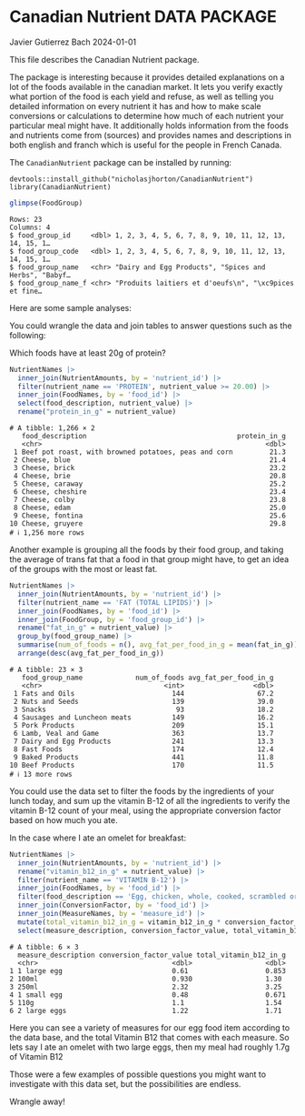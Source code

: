 # Canadian Nutrient DATA PACKAGE
Javier Gutierrez Bach
2024-01-01

This file describes the Canadian Nutrient package.

The package is interesting because it provides detailed explanations on
a lot of the foods available in the canadian market. It lets you verify
exactly what portion of the food is each yield and refuse, as well as
telling you detailed information on every nutrient it has and how to
make scale conversions or calculations to determine how much of each
nutrient your particular meal might have. It additionally holds
information from the foods and nutrients come from (sources) and
provides names and descriptions in both english and franch which is
useful for the people in French Canada.

The `CanadianNutrient` package can be installed by running:

    devtools::install_github("nicholasjhorton/CanadianNutrient")
    library(CanadianNutrient)

``` r
glimpse(FoodGroup)
```

    Rows: 23
    Columns: 4
    $ food_group_id     <dbl> 1, 2, 3, 4, 5, 6, 7, 8, 9, 10, 11, 12, 13, 14, 15, 1…
    $ food_group_code   <dbl> 1, 2, 3, 4, 5, 6, 7, 8, 9, 10, 11, 12, 13, 14, 15, 1…
    $ food_group_name   <chr> "Dairy and Egg Products", "Spices and Herbs", "Babyf…
    $ food_group_name_f <chr> "Produits laitiers et d'oeufs\n", "\xc9pices et fine…

Here are some sample analyses:

You could wrangle the data and join tables to answer questions such as
the following:

Which foods have at least 20g of protein?

``` r
NutrientNames |> 
  inner_join(NutrientAmounts, by = 'nutrient_id') |> 
  filter(nutrient_name == 'PROTEIN', nutrient_value >= 20.00) |> 
  inner_join(FoodNames, by = 'food_id') |> 
  select(food_description, nutrient_value) |> 
  rename("protein_in_g" = nutrient_value)
```

    # A tibble: 1,266 × 2
       food_description                                     protein_in_g
       <chr>                                                       <dbl>
     1 Beef pot roast, with browned potatoes, peas and corn         21.3
     2 Cheese, blue                                                 21.4
     3 Cheese, brick                                                23.2
     4 Cheese, brie                                                 20.8
     5 Cheese, caraway                                              25.2
     6 Cheese, cheshire                                             23.4
     7 Cheese, colby                                                23.8
     8 Cheese, edam                                                 25.0
     9 Cheese, fontina                                              25.6
    10 Cheese, gruyere                                              29.8
    # ℹ 1,256 more rows

Another example is grouping all the foods by their food group, and
taking the average of trans fat that a food in that group might have, to
get an idea of the groups with the most or least fat.

``` r
NutrientNames |> 
  inner_join(NutrientAmounts, by = 'nutrient_id') |> 
  filter(nutrient_name == 'FAT (TOTAL LIPIDS)') |> 
  inner_join(FoodNames, by = 'food_id') |> 
  inner_join(FoodGroup, by = 'food_group_id') |> 
  rename("fat_in_g" = nutrient_value) |> 
  group_by(food_group_name) |> 
  summarise(num_of_foods = n(), avg_fat_per_food_in_g = mean(fat_in_g)) |> 
  arrange(desc(avg_fat_per_food_in_g))
```

    # A tibble: 23 × 3
       food_group_name             num_of_foods avg_fat_per_food_in_g
       <chr>                              <int>                 <dbl>
     1 Fats and Oils                        144                  67.2
     2 Nuts and Seeds                       139                  39.0
     3 Snacks                                93                  18.2
     4 Sausages and Luncheon meats          149                  16.2
     5 Pork Products                        209                  15.1
     6 Lamb, Veal and Game                  363                  13.7
     7 Dairy and Egg Products               241                  13.3
     8 Fast Foods                           174                  12.4
     9 Baked Products                       441                  11.8
    10 Beef Products                        170                  11.5
    # ℹ 13 more rows

You could use the data set to filter the foods by the ingredients of
your lunch today, and sum up the vitamin B-12 of all the ingredients to
verify the vitamin B-12 count of your meal, using the appropriate
conversion factor based on how much you ate.

In the case where I ate an omelet for breakfast:

``` r
NutrientNames |> 
  inner_join(NutrientAmounts, by = 'nutrient_id') |> 
  rename("vitamin_b12_in_g" = nutrient_value) |> 
  filter(nutrient_name == 'VITAMIN B-12') |> 
  inner_join(FoodNames, by = 'food_id') |> 
  filter(food_description == 'Egg, chicken, whole, cooked, scrambled or omelet') |> 
  inner_join(ConversionFactor, by = 'food_id') |> 
  inner_join(MeasureNames, by = 'measure_id') |> 
  mutate(total_vitamin_b12_in_g = vitamin_b12_in_g * conversion_factor_value) |> 
  select(measure_description, conversion_factor_value, total_vitamin_b12_in_g)
```

    # A tibble: 6 × 3
      measure_description conversion_factor_value total_vitamin_b12_in_g
      <chr>                                 <dbl>                  <dbl>
    1 1 large egg                           0.61                   0.853
    2 100ml                                 0.930                  1.30 
    3 250ml                                 2.32                   3.25 
    4 1 small egg                           0.48                   0.671
    5 110g                                  1.1                    1.54 
    6 2 large eggs                          1.22                   1.71 

Here you can see a variety of measures for our egg food item according
to the data base, and the total Vitamin B12 that comes with each
measure. So lets say I ate an omelet with two large eggs, then my meal
had roughly 1.7g of Vitamin B12

Those were a few examples of possible questions you might want to
investigate with this data set, but the possibilities are endless.

Wrangle away!
